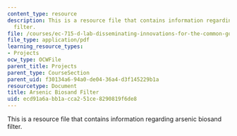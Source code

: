 ```yaml
---
content_type: resource
description: This is a resource file that contains information regarding arsenic biosand
  filter.
file: /courses/ec-715-d-lab-disseminating-innovations-for-the-common-good-spring-2007/ecd91a6abb1acca251ce8290819f6de8_MITEC_715S07_kanchan.pdf
file_type: application/pdf
learning_resource_types:
- Projects
ocw_type: OCWFile
parent_title: Projects
parent_type: CourseSection
parent_uid: f30134a6-94a0-de04-36a4-d3f145229b1a
resourcetype: Document
title: Arsenic Biosand Filter
uid: ecd91a6a-bb1a-cca2-51ce-8290819f6de8
---
```

This is a resource file that contains information regarding arsenic biosand filter.


